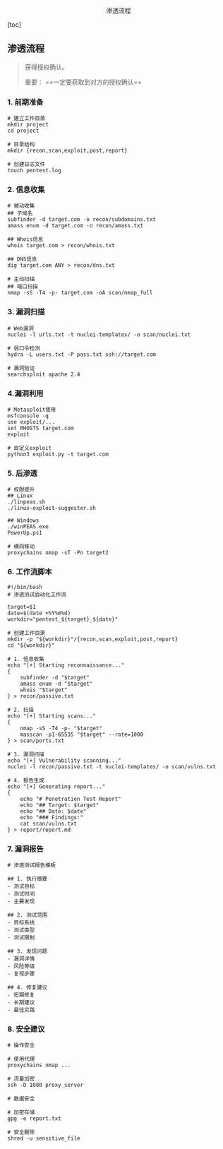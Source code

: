 <center>渗透流程</center>



[toc]







## 渗透流程

> 获得授权确认。
>
> 重要： ==一定要获取到对方的授权确认==







### 1. 前期准备

```shell
# 建立工作目录
mkdir project
cd project

# 目录结构
mkdir {recon,scan,exploit,post,report}

# 创建日志文件
touch pentest.log
```





### 2. 信息收集

```shell
# 被动收集
## 子域名 
subfinder -d target.com -o recon/subdomains.txt
amass enum -d target.com -o recon/amass.txt

## Whois信息
whois target.com > recon/whois.txt

## DNS信息
dig target.com ANY > recon/dns.txt

# 主动扫描
## 端口扫描
nmap -sS -T4 -p- target.com -oA scan/nmap_full
```





### 3. 漏洞扫描

```shell
# Web漏洞
nuclei -l urls.txt -t nuclei-templates/ -o scan/nuclei.txt

# 弱口令检测
hydra -L users.txt -P pass.txt ssh://target.com

# 漏洞验证
searchsploit apache 2.4
```







### 4.漏洞利用

```shell
# Metasploit使用
msfconsole -q
use exploit/...
set RHOSTS target.com
exploit

# 自定义exploit
python3 exploit.py -t target.com
```





### 5. 后渗透

```shell
# 权限提升
## Linux
./linpeas.sh
./linux-exploit-suggester.sh

## Windows
./winPEAS.exe
PowerUp.ps1

# 横向移动
proxychains nmap -sT -Pn target2
```





### 6. 工作流脚本

````shell
#!/bin/bash
# 渗透测试自动化工作流

target=$1
date=$(date +%Y%m%d)
workdir="pentest_${target}_${date}"

# 创建工作目录
mkdir -p "${workdir}"/{recon,scan,exploit,post,report}
cd "${workdir}"

# 1. 信息收集
echo "[+] Starting reconnaissance..."
{
    subfinder -d "$target"
    amass enum -d "$target"
    whois "$target"
} > recon/passive.txt

# 2. 扫描
echo "[+] Starting scans..."
{
    nmap -sS -T4 -p- "$target"
    masscan -p1-65535 "$target" --rate=1000
} > scan/ports.txt

# 3. 漏洞扫描
echo "[+] Vulnerability scanning..."
nuclei -l recon/passive.txt -t nuclei-templates/ -o scan/vulns.txt

# 4. 报告生成
echo "[+] Generating report..."
{
    echo "# Penetration Test Report"
    echo "## Target: $target"
    echo "## Date: $date"
    echo "### Findings:"
    cat scan/vulns.txt
} > report/report.md
````





### 7. 漏洞报告

```shell
# 渗透测试报告模板

## 1. 执行摘要
- 测试目标
- 测试时间
- 主要发现

## 2. 测试范围
- 目标系统
- 测试类型
- 测试限制

## 3. 发现问题
- 漏洞详情
- 风险等级
- 复现步骤

## 4. 修复建议
- 短期修复
- 长期建议
- 最佳实践
```





### 8. 安全建议

```shell
# 操作安全

# 使用代理
proxychains nmap ...

# 流量加密
ssh -D 1080 proxy_server

# 数据安全

# 加密存储
gpg -e report.txt

# 安全删除
shred -u sensitive_file
```

